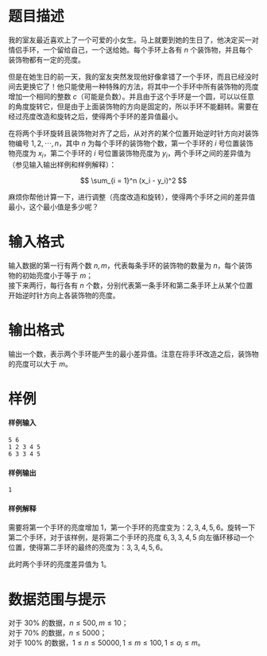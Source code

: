 
# 题目描述

我的室友最近喜欢上了一个可爱的小女生。马上就要到她的生日了，他决定买一对情侣手环，一个留给自己，一个送给她。每个手环上各有 $n$ 个装饰物，并且每个装饰物都有一定的亮度。

但是在她生日的前一天，我的室友突然发现他好像拿错了一个手环，而且已经没时间去更换它了！他只能使用一种特殊的方法，将其中一个手环中所有装饰物的亮度增加一个相同的整数 $c$（可能是负数）。并且由于这个手环是一个圆，可以以任意的角度旋转它，但是由于上面装饰物的方向是固定的，所以手环不能翻转。需要在经过亮度改造和旋转之后，使得两个手环的差异值最小。

在将两个手环旋转且装饰物对齐了之后，从对齐的某个位置开始逆时针方向对装饰物编号 $1, 2,\cdots, n$，其中 $n$ 为每个手环的装饰物个数，第一个手环的 $i$ 号位置装饰物亮度为 $x_i$，第二个手环的 $i$ 号位置装饰物亮度为 $y_i$，两个手环之间的差异值为（参见输入输出样例和样例解释）：

$$
\sum_{i = 1}^n (x_i - y_i)^2
$$

麻烦你帮他计算一下，进行调整（亮度改造和旋转），使得两个手环之间的差异值最小，这个最小值是多少呢？


# 输入格式

输入数据的第一行有两个数 $n, m$，代表每条手环的装饰物的数量为 $n$，每个装饰物的初始亮度小于等于 $m$；  
接下来两行，每行各有 $n$ 个数，分别代表第一条手环和第二条手环上从某个位置开始逆时针方向上各装饰物的亮度。


# 输出格式

输出一个数，表示两个手环能产生的最小差异值。注意在将手环改造之后，装饰物的亮度可以大于 $m$。

# 样例

#### 样例输入
```plain
5 6
1 2 3 4 5
6 3 3 4 5
```

#### 样例输出
```plain
1
```

#### 样例解释
需要将第一个手环的亮度增加 $1$，第一个手环的亮度变为：$2, 3, 4, 5, 6$。旋转一下第二个手环，对于该样例，是将第二个手环的亮度 $6, 3, 3, 4, 5$ 向左循环移动一个位置，使得第二手环的最终的亮度为：$3, 3, 4, 5, 6$。

此时两个手环的亮度差异值为 $1$。

# 数据范围与提示

对于 $30\%$ 的数据，$n\le 500, m\le 10$；  
对于 $70\%$ 的数据，$n\le 5000$；  
对于 $100\%$ 的数据，$1\le n\le 50000, 1\le m\le 100, 1\le a_i\le m$。

